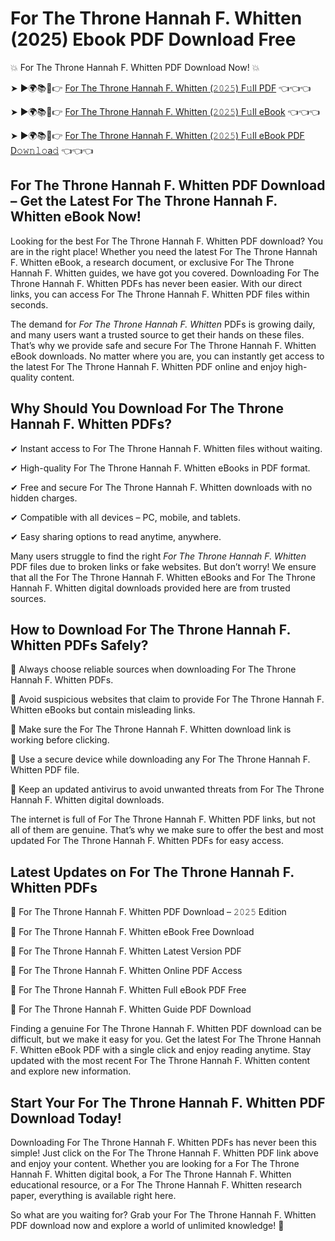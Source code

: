 # For The Throne Hannah F. Whitten (2025) Ebook PDF Download Free

💥 For The Throne Hannah F. Whitten PDF Download Now! 💥

➤ ►🌍📚📱👉 [For The Throne Hannah F. Whitten (𝟸𝟶𝟸𝟻) F𝚞ll PDF](https://getpdf.xyz/for-the-throne-hannah-f.-whitten) 👈👈👈


➤ ►🌍📚📱👉 [For The Throne Hannah F. Whitten (𝟸𝟶𝟸𝟻) F𝚞ll eBook](https://getpdf.xyz/for-the-throne-hannah-f.-whitten) 👈👈👈


➤ ►🌍📚📱👉 [For The Throne Hannah F. Whitten (𝟸𝟶𝟸𝟻) F𝚞ll eBook PDF D𝚘𝚠𝚗𝚕𝚘a𝚍](https://getpdf.xyz/for-the-throne-hannah-f.-whitten) 👈👈👈


## For The Throne Hannah F. Whitten PDF Download – Get the Latest For The Throne Hannah F. Whitten eBook Now!

Looking for the best For The Throne Hannah F. Whitten PDF download? You are in the right place! Whether you need the latest For The Throne Hannah F. Whitten eBook, a research document, or exclusive For The Throne Hannah F. Whitten guides, we have got you covered. Downloading For The Throne Hannah F. Whitten PDFs has never been easier. With our direct links, you can access For The Throne Hannah F. Whitten PDF files within seconds.

The demand for *For The Throne Hannah F. Whitten* PDFs is growing daily, and many users want a trusted source to get their hands on these files. That’s why we provide safe and secure For The Throne Hannah F. Whitten eBook downloads. No matter where you are, you can instantly get access to the latest For The Throne Hannah F. Whitten PDF online and enjoy high-quality content.

## Why Should You Download For The Throne Hannah F. Whitten PDFs?

✔ Instant access to For The Throne Hannah F. Whitten files without waiting.

✔ High-quality For The Throne Hannah F. Whitten eBooks in PDF format.

✔ Free and secure For The Throne Hannah F. Whitten downloads with no hidden charges.

✔ Compatible with all devices – PC, mobile, and tablets.

✔ Easy sharing options to read anytime, anywhere.

Many users struggle to find the right *For The Throne Hannah F. Whitten* PDF files due to broken links or fake websites. But don’t worry! We ensure that all the For The Throne Hannah F. Whitten eBooks and For The Throne Hannah F. Whitten digital downloads provided here are from trusted sources.

## How to Download For The Throne Hannah F. Whitten PDFs Safely?

📌 Always choose reliable sources when downloading For The Throne Hannah F. Whitten PDFs.

📌 Avoid suspicious websites that claim to provide For The Throne Hannah F. Whitten eBooks but contain misleading links.

📌 Make sure the For The Throne Hannah F. Whitten download link is working before clicking.

📌 Use a secure device while downloading any For The Throne Hannah F. Whitten PDF file.

📌 Keep an updated antivirus to avoid unwanted threats from For The Throne Hannah F. Whitten digital downloads.

The internet is full of For The Throne Hannah F. Whitten PDF links, but not all of them are genuine. That’s why we make sure to offer the best and most updated For The Throne Hannah F. Whitten PDFs for easy access.

## Latest Updates on For The Throne Hannah F. Whitten PDFs

🔹 For The Throne Hannah F. Whitten PDF Download – 𝟸𝟶𝟸𝟻 Edition

🔹 For The Throne Hannah F. Whitten eBook Free Download

🔹 For The Throne Hannah F. Whitten Latest Version PDF

🔹 For The Throne Hannah F. Whitten Online PDF Access

🔹 For The Throne Hannah F. Whitten Full eBook PDF Free

🔹 For The Throne Hannah F. Whitten Guide PDF Download

Finding a genuine For The Throne Hannah F. Whitten PDF download can be difficult, but we make it easy for you. Get the latest For The Throne Hannah F. Whitten eBook PDF with a single click and enjoy reading anytime. Stay updated with the most recent For The Throne Hannah F. Whitten content and explore new information.

## Start Your For The Throne Hannah F. Whitten PDF Download Today!

Downloading For The Throne Hannah F. Whitten PDFs has never been this simple! Just click on the For The Throne Hannah F. Whitten PDF link above and enjoy your content. Whether you are looking for a For The Throne Hannah F. Whitten digital book, a For The Throne Hannah F. Whitten educational resource, or a For The Throne Hannah F. Whitten research paper, everything is available right here.

So what are you waiting for? Grab your For The Throne Hannah F. Whitten PDF download now and explore a world of unlimited knowledge! 🚀